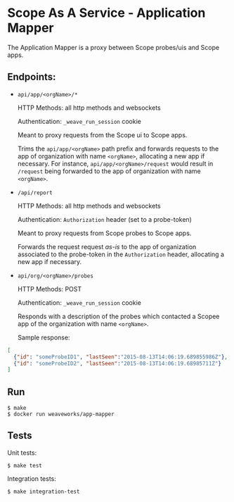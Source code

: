 # Scope As A Service - Application Mapper

The Application Mapper is a proxy between Scope probes/uis and Scope apps.

## Endpoints:

* `api/app/<orgName>/*`

  HTTP Methods: all http methods and websockets

  Authentication: `_weave_run_session` cookie

  Meant to proxy requests from the Scope ui to Scope apps.

  Trims the `api/app/<orgName>` path prefix and forwards requests to the app of
  organization with name `<orgName>`, allocating a new app if necessary. For
  instance, `api/app/<orgName>/request` would result in `/request` being
  forwarded to the app of organization with name `<orgName>`.

* `/api/report`

  HTTP Methods: all http methods and websockets

  Authentication: `Authorization` header (set to a probe-token)

  Meant to proxy requests from Scope probes to Scope apps.

  Forwards the request request *as-is* to the app of organization associated to
  the probe-token in the `Authorization` header, allocating a new app if
  necessary.

* `api/org/<orgName>/probes`

  HTTP Methods: POST

  Authentication: `_weave_run_session` cookie

  Responds with a description of the probes which contacted a Scopee app of
  the organization with name `<orgName>`.

  Sample response:

```json
[
  {"id": "someProbeID1", "lastSeen":"2015-08-13T14:06:19.689855986Z"},
  {"id": "someProbeID2", "lastSeen":"2015-08-13T14:06:19.68985711Z"}
]
```

## Run

```
$ make
$ docker run weaveworks/app-mapper
```

## Tests

Unit tests:

```
$ make test
```

Integration tests:

```
$ make integration-test
```
